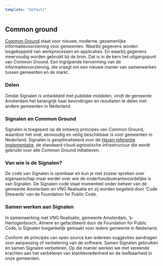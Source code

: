 ```yaml
---
template: "default"
---
```


## Common ground

[Common Ground](https://www.commonground.nl) staat voor nieuwe, moderne, gezamenlijke informatievoorziening voor gemeenten. Waarbij gegevens worden losgekoppeld van werkprocessen en applicaties. En waarbij gegevens meervoudig worden gebruikt bij de bron. Dat is in de kern het uitgangspunt van Common Ground. Een ingrijpende hervorming van de informatievoorziening, die vraagt om een nieuwe manier van samenwerken tussen gemeenten en de markt.

### Delen

Omdat Signalen is ontwikkeld met publieke middelen, vindt de gemeente Amsterdam het belangrijk haar bevindingen en resultaten te delen met andere gemeenten in Nederland.

### Signalen en Common Ground

Signalen is toegepast op de ontwerp principes van Common Ground, waardoor het snel, eenvoudig en veilig beschikbaar is voor gemeenten in Nederland. Signalen is geoptimaliseerd voor de [Haven referentie implementatie](https://haven.commonground.nl), de standaard cloud-agnostische infrastructuur die wordt gebruikt voor alle Common Ground initiatieven.

### Van wie is de Signalen?

De code van Signalen is openbaar en kun je niet zozeer spreken over eigenaarschap maar eerder over wie de onderhoudsverantwoordelijke is van Signalen. De Signalen code staat momenteel onder beheer van de gemeente Amsterdam en VNG Realisatie en zij worden begeleid door ‘Code Stewards’ van de Foundation for Public Code.

### Samen werken aan Signalen

In samenwerking met VNG Realisatie, gemeente Amsterdam, ’s-Hertogenbosch, Almere en gefaciliteerd door de Foundation for Public Code, is Signalen toegankelijk gemaakt voor iedere gemeente in Nederland.

Conform de principes van open source kan iedereen suggesties aandragen voor aanpassing of verbetering van de software. Samen Signalen gebruiken en samen Signalen verbeteren. Op die manier werken we met vereende krachten aan het verbeteren van klanttevredenheid en de leefbaarheid in onze gemeenten.
